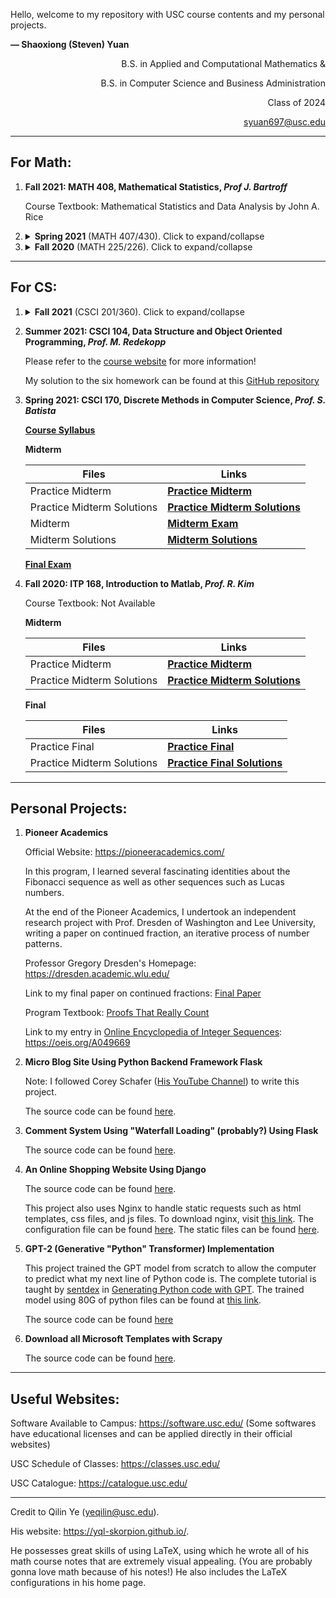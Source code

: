 Hello, welcome to my repository with USC course contents and my personal projects.

**— Shaoxiong (Steven) Yuan**

<p style="text-align:right;">B.S. in Applied and Computational Mathematics &</p> 

<p style="text-align:right;">B.S. in Computer Science and Business Administration</p>

<p style="text-align:right;">Class of 2024</p>

<p style="text-align:right;"><a href=mailto:syuan697@usc.edu>syuan697@usc.edu</a></p>

---

## For Math: 

1. **Fall 2021: MATH 408, Mathematical Statistics, *Prof J. Bartroff***

   Course Textbook: Mathematical Statistics and Data Analysis by John A. Rice

2. <details><summary> <b>Spring 2021</b> (MATH 407/430). Click to expand/collapse</summary><p>

   1. **MATH 407, Probability Theory, *Prof. J. Fulman***
   
      There are 38 lecture notes, but the final only covers 1 through 19. There are some practice problems after lecture 19. 
   
      Course Textbook: A First Course in Probability (9th edition)
   
      [**All Lecture Notes**](https://ShaoxiongYuan.github.io/Files/USC/2021_Spring/MATH_407/MATH_407_Notes.pdf)

      [**Quiz 1**](https://ShaoxiongYuan.github.io/Files/USC/2021_Spring/MATH_407/407Quiz1.pdf)

      [**Quiz 2**](https://ShaoxiongYuan.github.io/Files/USC/2021_Spring/MATH_407/407Quiz2.pdf)
   
      [**Midterm Exam**](https://ShaoxiongYuan.github.io/Files/USC/2021_Spring/MATH_407/407Midterm1.pdf)
   
      [**Final Exam with Solution**](https://ShaoxiongYuan.github.io/Files/USC/2021_Spring/MATH_407/407Final.pdf)
   
   2. **MATH 430, Number Theory, *Prof. P. Tokorcheck***
   
      Professor Paul Tokorcheck taught this class in a very good fashion. Although "Number Theory" sounds intimidating, but it is not. The course content, though abstract, was greatly demonstrated and proved by the instructor. He was also kind enough to write a recommendation letter for the Continuing Students Scholarship.
      
      Course Textbook: Elementary Number Theory by David M. Burton

      Additional Useful Reference: [**Book of Proof**](https://ShaoxiongYuan.github.io/Files/USC/2021_Spring/MATH_430/Book_of_Proof.pdf)
      
      Note: This class has no official lecture notes, but one good way to refer to the content is through the textbook.
      
      [**Course Syllabus**](https://ShaoxiongYuan.github.io/Files/USC/2021_Spring/MATH_430/21Spring_Math430_Syllabus.pdf)
      
      [**Exercise List**](https://ShaoxiongYuan.github.io/Files/USC/2021_Spring/MATH_430/Math430_ExerciseList.pdf)
      
      [**Midterm Exam 1**](https://ShaoxiongYuan.github.io/Files/USC/2021_Spring/MATH_430/21Spring_430_Exam1.pdf)

      [**Midterm Exam 2**](https://ShaoxiongYuan.github.io/Files/USC/2021_Spring/MATH_430/21Spring_430_Exam2.pdf)
      
      [**Final Exam**](https://ShaoxiongYuan.github.io/Files/USC/2021_Spring/MATH_430/21Spring_430_Exam3.pdf)
   
3. <details><summary> <b>Fall 2020</b> (MATH 225/226). Click to expand/collapse</summary><p>
   
   1. **MATH 225, Linear Algebra and Differential Equation, *Prof. S. Kamienny***
   
      Course Textbook: Differential Equations and Linear Algebra by Stephen W. Goode
   
      [**All Lecture Notes**](https://ShaoxiongYuan.github.io/Files/USC/2020_Fall/MATH_225/MATH_225_Notes.pdf)
   
      [**Weekly Quizzes**](https://ShaoxiongYuan.github.io/Files/USC/2020_Fall/MATH_225/MATH_225_Quizzes.pdf)

      [**Practice Midterm**](https://ShaoxiongYuan.github.io/Files/USC/2020_Fall/MATH_225/practice_mid.pdf)
   
      [**Practice Final**](https://ShaoxiongYuan.github.io/Files/USC/2020_Fall/MATH_225/practice_final.pdf)
   
      [**Midterm Exam**](https://ShaoxiongYuan.github.io/Files/USC/2020_Fall/MATH_225/Math_225_Midterm.pdf)
   
      [**Final Exam**](https://ShaoxiongYuan.github.io/Files/USC/2020_Fall/MATH_225/MATH_225_final.pdf)
   
   2. **MATH 226, Calculus III (Multivariable Calculus), *Prof. N. Bottman***
   
      Course Textbook: Essential Calculus by James Stewart

      Useful Resources: [Symbolab](https://www.symbolab.com/)  |  [Wolfram|Alpha](https://www.wolframalpha.com/)  |  [Mathematica Free Download for USC](https://software.usc.edu/mathematica/)

      **Lecture Notes**

      | Lecture Notes by Months | Links     |
      | ----------------------- | ---- |
      | August Lectures     | [**August**](https://ShaoxiongYuan.github.io/Files/USC/2020_Fall/MATH_226/Notes_Aug.pdf)     |
      | September Lectures      | [**September**](https://ShaoxiongYuan.github.io/Files/USC/2020_Fall/MATH_226/Notes_Sep.pdf)     |
      | October Lectures        | [**October**](https://ShaoxiongYuan.github.io/Files/USC/2020_Fall/MATH_226/Notes_Oct.pdf)     |
      | November Lectures       | [**November**](https://ShaoxiongYuan.github.io/Files/USC/2020_Fall/MATH_226/Notes_Nov.pdf)     |
      
      [**Exercise List**](https://ShaoxiongYuan.github.io/Files/USC/2020_Fall/MATH_226/exercise_list.pdf)
      
      **Midterm Exam 1**
      
      | Files                      | Links |
      | -------------------------- | ----- |
      | Practice Midterm 1          | [**Practice Midterm**](https://ShaoxiongYuan.github.io/Files/USC/2020_Fall/MATH_226/practice_midterm_1.pdf)      |
      | Practice Midterm 1 Solutions | [**Practice Midterm Solutions**](https://ShaoxiongYuan.github.io/Files/USC/2020_Fall/MATH_226/practice_solutions.pdf)      |
      | Midterm 1                  | [**Midterm**](https://ShaoxiongYuan.github.io/Files/USC/2020_Fall/MATH_226/midterm_1.pdf)      |
      | Midterm 1 Solutions        | [**Midterm Solutions**](https://ShaoxiongYuan.github.io/Files/USC/2020_Fall/MATH_226/midterm_1_solutions.pdf)      |

      **Midterm Exam 2**

      | Files                      | Links |
      | -------------------------- | ----- |
      | Practice Midterm 2          | [**Practice Midterm**](https://ShaoxiongYuan.github.io/Files/USC/2020_Fall/MATH_226/practice_midterm_2.pdf)      |
      | Practice Midterm 2 Solutions | [**Practice Midterm Solutions**](https://ShaoxiongYuan.github.io/Files/USC/2020_Fall/MATH_226/practice_midterm_2_solutions.pdf)      |
      | Midterm 2                  | [**Midterm**](https://ShaoxiongYuan.github.io/Files/USC/2020_Fall/MATH_226/midterm_2.pdf)      |
      | Midterm 2 Solutions        | [**Midterm Solutions**](https://ShaoxiongYuan.github.io/Files/USC/2020_Fall/MATH_226/midterm_2_solutions.pdf)      |
      
      [**Final Review**](https://ShaoxiongYuan.github.io/Files/USC/2020_Fall/MATH_226/final_review.pdf)

      [**Final Review Solutions**](https://ShaoxiongYuan.github.io/Files/USC/2020_Fall/MATH_226/final_review_sol.pdf)

      [**Final Exam**](https://ShaoxiongYuan.github.io/Files/USC/2020_Fall/MATH_226/226_final.pdf)

---

## For CS:
1. <details><summary> <b>Fall 2021</b> (CSCI 201/360). Click to expand/collapse</summary><p>

   1. **CSCI 201, Principles of Software Development, [*Prof. V. Adamchik*](https://viterbi-web.usc.edu/~adamchik/)**

      Course Textbook: *#NA*
   
   2. **CSCI 360, Introduction to Artificial Intelligence, [*Prof. S. Koenig*](http://www.idm-lab.org/)**

      Course Textbook: Artificial Intelligence by Russell Stewart

2. **Summer 2021: CSCI 104, Data Structure and Object Oriented Programming, *Prof. M. Redekopp***

   Please refer to the [course website](https://bytes.usc.edu/cs104/) for more information!
   
   My solution to the six homework can be found at this [GitHub repository](https://github.com/ShaoxiongYuan/csci104-homework)

3. **Spring 2021: CSCI 170, Discrete Methods in Computer Science, *Prof. S. Batista***

   [**Course Syllabus**](https://ShaoxiongYuan.github.io/Files/USC/2021_Spring/CSCI_170/syllabus170_sp2021.pdf)

   **Midterm**
   
   | Files                      | Links |
   | -------------------------- | ----- |
   | Practice Midterm           | [**Practice Midterm**](https://ShaoxiongYuan.github.io/Files/USC/2021_Spring/CSCI_170/practice_midterm.pdf)      |
   | Practice Midterm Solutions | [**Practice Midterm Solutions**](https://ShaoxiongYuan.github.io/Files/USC/2021_Spring/CSCI_170/practice_sol.pdf)      |
   | Midterm                    | [**Midterm Exam**](https://ShaoxiongYuan.github.io/Files/USC/2021_Spring/CSCI_170/midterm.pdf)      |
   | Midterm Solutions          | [**Midterm Solutions**](https://ShaoxiongYuan.github.io/Files/USC/2021_Spring/CSCI_170/midterm_sol.pdf)      |
   
   [**Final Exam**](https://ShaoxiongYuan.github.io/Files/USC/2021_Spring/CSCI_170/final.pdf)

4. **Fall 2020: ITP 168, Introduction to Matlab, *Prof. R. Kim***

   Course Textbook: Not Available

   **Midterm**

   | Files                      | Links |
   | -------------------------- | ----- |
   | Practice Midterm           | [**Practice Midterm**](https://ShaoxiongYuan.github.io/Files/USC/2020_Fall/ITP_168/midterm_practice.pdf)      |
   | Practice Midterm Solutions | [**Practice Midterm Solutions**](https://ShaoxiongYuan.github.io/Files/USC/2020_Fall/ITP_168/mp_ans.pdf)      |

   **Final**

   | Files                      | Links |
   | -------------------------- | ----- |
   | Practice Final           | [**Practice Final**](https://ShaoxiongYuan.github.io/Files/USC/2020_Fall/ITP_168/final_practice.pdf)      |
   | Practice Midterm Solutions | [**Practice Final Solutions**](https://ShaoxiongYuan.github.io/Files/USC/2020_Fall/ITP_168/fp_ans.pdf)      |
---

## Personal Projects:

1. **Pioneer Academics**

   Official Website: https://pioneeracademics.com/

   In this program, I learned several fascinating identities about the Fibonacci sequence as well as other sequences such as Lucas numbers.

   At the end of the Pioneer Academics, I undertook an independent research project with Prof. Dresden of Washington and Lee University, writing a paper on continued fraction, an iterative process of number patterns.

   Professor Gregory Dresden's Homepage: https://dresden.academic.wlu.edu/

   Link to my final paper on continued fractions: [Final Paper](https://arxiv.org/abs/1907.12459)

   Program Textbook: [Proofs That Really Count](https://ShaoxiongYuan.github.io/Files/Projects/Pioneer/textbook.pdf)

   Link to my entry in [Online Encyclopedia of Integer Sequences](https://oeis.org/): https://oeis.org/A049669

2. **Micro Blog Site Using Python Backend Framework Flask**

   Note: I followed Corey Schafer ([His YouTube Channel](https://www.youtube.com/c/Coreyms)) to write this project.

   The source code can be found [here](https://ShaoxiongYuan.github.io/Files/Projects/Flask_Blog.zip).
   
   <!-- I have also deployed it to the Internet following Corey's tutorials. The link to the blog website is https://www.myflaskblog.xyz. -->

3. **Comment System Using "Waterfall Loading" (probably?) Using Flask**

   The source code can be found [here](https://ShaoxiongYuan.github.io/Files/Projects/comment.zip).

4. **An Online Shopping Website Using Django**

   The source code can be found [here](https://ShaoxiongYuan.github.io/Files/Projects/dadashop/dadashop12.zip).

   This project also uses Nginx to handle static requests such as html templates, css files, and js files. To download nginx, visit [this link](http://nginx.org/en/download.html). The configuration file can be found [here](https://ShaoxiongYuan.github.io/Files/Projects/dadashop/nginx.conf). The static files can be found [here](https://ShaoxiongYuan.github.io/Files/Projects/dadashop/dadashop.zip).

5. **GPT-2 (Generative "Python" Transformer) Implementation**

   This project trained the GPT model from scratch to allow the computer to predict what my next line of Python code is. The complete tutorial is taught by [sentdex](https://www.youtube.com/channel/UCfzlCWGWYyIQ0aLC5w48gBQ) in [Generating Python code with GPT](https://www.youtube.com/channel/UCfzlCWGWYyIQ0aLC5w48gBQ). The trained model using 80G of python files can be found at [this link](https://huggingface.co/Sentdex/GPyT).

   The source code can be found [here](https://ShaoxiongYuan.github.io/Files/Projects/gpt-2.zip)

6. **Download all Microsoft Templates with Scrapy**

   The source code can be found [here](https://ShaoxiongYuan.github.io/Files/Projects/Microsoft.zip).
   
---

## Useful Websites:
   Software Available to Campus: https://software.usc.edu/ (Some softwares have educational licenses and can be applied directly in their official websites)

   USC Schedule of Classes: https://classes.usc.edu/

   USC Catalogue: https://catalogue.usc.edu/

---

Credit to Qilin Ye (yeqilin@usc.edu). 

His website: https://yql-skorpion.github.io/.

He possesses great skills of using LaTeX, using which he wrote all of his math course notes that are extremely visual appealing. (You are probably gonna love math because of his notes!) He also includes the LaTeX configurations in his home page.
